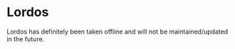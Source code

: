 # Lordos

Lordos has definitely been taken offline and will not be maintained/updated in the future.
